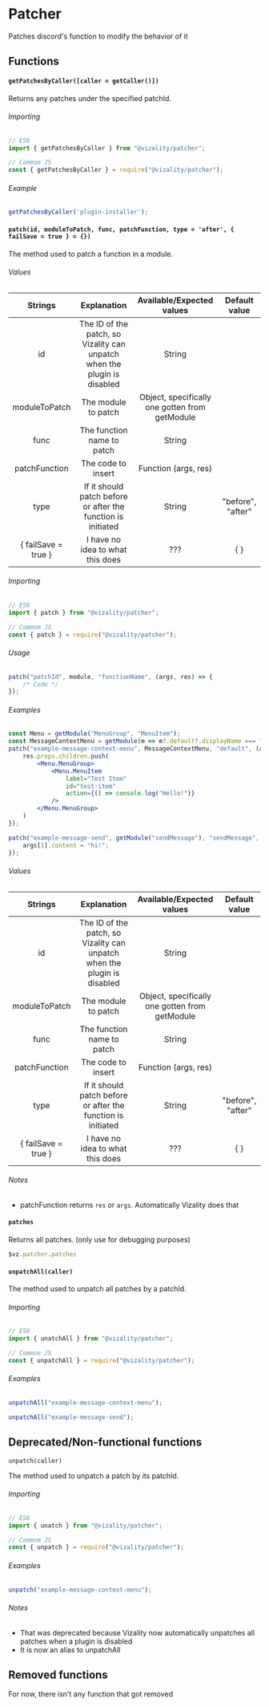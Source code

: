 # Patcher

Patches discord's function to modify the behavior of it



## Functions

#### `getPatchesByCaller([caller = getCaller()])`

Returns any patches under the specified patchId.

###### Importing

```js
// ES6
import { getPatchesByCaller } from "@vizality/patcher";

// Commom JS
const { getPatchesByCaller } = require("@vizality/patcher");
```

###### Example

```js
getPatchesByCaller('plugin-installer');
```

#### `patch(id, moduleToPatch, func, patchFunction, type = 'after', { failSave = true } = {})`

The method used to patch a function in a module.

###### Values

|       Strings       |                         Explanation                          |           Available/Expected values            |   Default value   |
| :-----------------: | :----------------------------------------------------------: | :--------------------------------------------: | :---------------: |
|         id          | The ID of the patch, so Vizality can unpatch when the plugin is disabled |                     String                     |                   |
|    moduleToPatch    |                     The module to patch                      | Object, specifically one gotten from getModule |                   |
|        func         |                  The function name to patch                  |                     String                     |                   |
|    patchFunction    |                      The code to insert                      |              Function (args, res)              |                   |
|        type         | If it should patch before or after the function is initiated |                     String                     | "before", "after" |
| { failSave = true } |               I have no idea to what this does               |                      ???                       |        { }        |

###### Importing

```js
// ES6
import { patch } from "@vizality/patcher";

// Commom JS
const { patch } = require("@vizality/patcher");
```

###### Usage

```js
patch("patchId", module, "functionName", (args, res) => {
	/* Code */
});
```

###### Examples

```jsx
const Menu = getModule("MenuGroup", "MenuItem");
const MessageContextMenu = getModule(m => m?.default?.displayName === "MessageContextMenu");
patch("example-message-context-menu", MessageContextMenu, "default", (args, res) => {
	res.props.children.push(
		<Menu.MenuGroup>
			<Menu.MenuItem
				label="Test Item"
				id="test-item"
				action={() => console.log("Hello!")}
			/>
        </Menu.MenuGroup>
    )
});
```

```js
patch("example-message-send", getModule("sendMessage"), "sendMessage", (args, res) => {
	args[1].content = "hi!";
});
```

###### Values

|       Strings       |                         Explanation                          |           Available/Expected values            |   Default value   |
| :-----------------: | :----------------------------------------------------------: | :--------------------------------------------: | :---------------: |
|         id          | The ID of the patch, so Vizality can unpatch when the plugin is disabled |                     String                     |                   |
|    moduleToPatch    |                     The module to patch                      | Object, specifically one gotten from getModule |                   |
|        func         |                  The function name to patch                  |                     String                     |                   |
|    patchFunction    |                      The code to insert                      |              Function (args, res)              |                   |
|        type         | If it should patch before or after the function is initiated |                     String                     | "before", "after" |
| { failSave = true } |               I have no idea to what this does               |                      ???                       |        { }        |

###### Notes

* patchFunction returns `res` or `args`. Automatically Vizality does that

#### `patches`

Returns all patches. (only use for debugging purposes)

```js
$vz.patcher.patches
```

#### `unpatchAll(caller)`

The method used to unpatch all patches by a patchId.

###### Importing

```js
// ES6
import { unatchAll } from "@vizality/patcher";

// Commom JS
const { unpatchAll } = require("@vizality/patcher");
```

###### Examples

```js
unpatchAll("example-message-context-menu");
```

```js
unpatchAll("example-message-send");
```



## Deprecated/Non-functional functions

`unpatch(caller)`

The method used to unpatch a patch by its patchId.

###### Importing

```js
// ES6
import { unatch } from "@vizality/patcher";

// Commom JS
const { unpatch } = require("@vizality/patcher");
```

###### Examples

```js
unpatch("example-message-context-menu");
```

###### Notes

* That was deprecated because Vizality now automatically unpatches all patches when a plugin is disabled
* It is now an alias to unpatchAll



## Removed functions

For now, there isn't any function that got removed